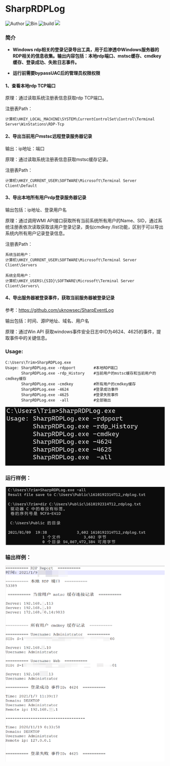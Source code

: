 # SharpRDPLog

![Author](https://img.shields.io/badge/Author-Trim-blueviolet)  ![Bin](https://img.shields.io/badge/SharpRDPLog-Bin-ff69b4)  ![build](https://img.shields.io/badge/build-passing-green.svg)  ![](https://img.shields.io/badge/language-C%23-blue.svg)

### 简介

- **Windows rdp相关的登录记录导出工具，用于后渗透中Windows服务器的RDP相关的信息收集。输出内容包括：本地rdp端口、mstsc缓存、cmdkey缓存、登录成功、失败日志事件。**

- **运行前需要bypassUAC后的管理员权限权限**

#### 1、查看本地rdp TCP端口

原理：通过读取系统注册表信息获取rdp TCP端口。

注册表Path：

```
计算机\HKEY_LOCAL_MACHINE\SYSTEM\CurrentControlSet\Control\Terminal Server\WinStations\RDP-Tcp
```



#### 2、导出当前用户mstsc远程登录服务器记录
输出：ip地址：端口

原理：通过读取系统注册表信息获取mstsc缓存记录。

注册表Path：

```
计算机\HKEY_CURRENT_USER\SOFTWARE\Microsoft\Terminal Server Client\Default
```



#### 3、导出本地所有用户rdp登录服务器记录

输出包括：ip地址、登录用户名

原理：通过调用WMI API接口获取所有当前系统所有用户的Name、SID，通过系统注册表依次读取获取该用户登录记录，类似cmdkey /list功能，区别于可以导出系统内所有用户记录登录信息。

注册表Path：

```
系统当前用户：
计算机\HKEY_CURRENT_USER\SOFTWARE\Microsoft\Terminal Server Client\Servers

系统全局用户：
计算机\HKEY_USERS\{SID}\SOFTWARE\Microsoft\Terminal Server Client\Servers\
```



#### 4、导出服务器被登录事件，获取当前服务器被登录记录

参考：https://github.com/uknowsec/SharpEventLog 

输出包括：时间、源IP地址、域名、用户名

原理：通过Win API 获取windows事件安全日志中ID为4624、4625的事件，提取事件中的关键信息。



### Usage:

```
C:\Users\Trim>SharpRDPLog.exe
Usage: SharpRDPLog.exe -rdpport        #本地RDP端口
       SharpRDPLog.exe -rdp_History    #当前用户的mstsc缓存和当前用户的cmdkey缓存
       SharpRDPLog.exe -cmdkey         #所有用户的cmdkey缓存
       SharpRDPLog.exe -4624           #登录成功事件
       SharpRDPLog.exe -4625           #登录失败事件
       SharpRDPLog.exe  -all           #全部输出
```

![image-20210109193312513](imgs/image-20210109193312513.png)



### 运行样例：

<img src="imgs/image-20210109193907873.png" alt="image-20210109193907873" style="zoom:67%;" />



### 输出样例：

<img src="imgs/image-20210109192049688.png" alt="image-20210109192049688" style="zoom: 67%;" />









